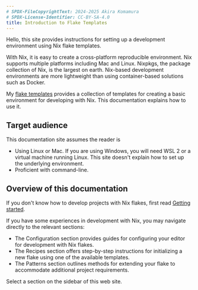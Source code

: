 ```yaml
---
# SPDX-FileCopyrightText: 2024-2025 Akira Komamura
# SPDX-License-Identifier: CC-BY-SA-4.0
title: Introduction to Flake Templates
---
```

Hello, this site provides instructions for setting up a development environment
using Nix flake templates.

With Nix, it is easy to create a cross-platform reproducible environment. Nix
supports multiple platforms including Mac and Linux. Nixpkgs, the package
collection of Nix, is the largest on earth. Nix-based development environments
are more lightweight than using container-based solutions such as Docker.

My [flake templates](https://github.com/akirak/flake-templates) provides a
collection of templates for creating a basic environment for developing with
Nix. This documentation explains how to use it.
## Target audience
This documentation site assumes the reader is

- Using Linux or Mac. If you are using Windows, you will need WSL 2 or a virtual
  machine running Linux. This site doesn't explain how to set up the underlying
  environment.
- Proficient with command-line.

## Overview of this documentation
If you don't know how to develop projects with Nix flakes, first read [Getting
started](/flake-templates/getting-started).

If you have some experiences in development with Nix, you may navigate directly
to the relevant sections:

- The Configuration section provides guides for configuring your editor for
  development with Nix flakes.
- The Recipes section offers step-by-step instructions for initializing a new
  flake using one of the available templates.
- The Patterns section outlines methods for extending your flake to accommodate
  additional project requirements.

Select a section on the sidebar of this web site.

